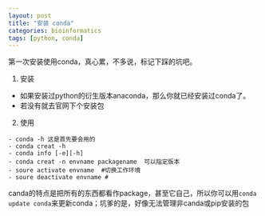 ```yaml
---
layout: post
title: "安装 conda"
categories: bioinformatics
tags: [python, conda]
---
```


第一次安装使用conda，真心累，不多说，标记下踩的坑吧。
1. 安装
- 如果安装过python的衍生版本anaconda，那么你就已经安装过conda了。
- 若没有就去官网下个安装包
2. 使用
```
- conda -h 这是首先要会用的
- conda creat -h
- conda info [-e][-h]
- conda creat -n envname packagename  可以指定版本
- soure activate envname  #切换工作环境
- soure deactivate envname #
```
canda的特点是把所有的东西都看作package，甚至它自己，所以你可以用`conda update conda`来更新conda；坑爹的是，好像无法管理非canda或pip安装的包


